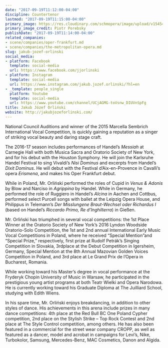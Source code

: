 ```yaml
---
date: "2017-09-19T11:12:00-04:00"
discipline: Countertenor
lastmod: "2017-09-19T11:15:00-04:00"
primary_image: https://res.cloudinary.com/schmopera/image/upload/v1545409169/media/webhook-uploads/1505833973041/2017-09-19---Orlinksi---Piotr-Porebsky7.jpg.jpg
primary_image_credit: Piotr Porebsky
publishDate: "2017-09-19T11:14:00-04:00"
related_companies:
- scene/companies/oper-frankfurt.md
- scene/companies/the-metropolitan-opera.md
slug: jakub-jozef-orlinski
social_media:
- platform: Facebook
  template: social-media
  url: https://www.facebook.com/jjorlinski
- platform: Instagram
  template: social-media
  url: https://www.instagram.com/jakub.jozef.orlinski/?hl=en
- _template: people_single
  platform: Youtube
  template: social-media
  url: https://www.youtube.com/channel/UCjAGMG-toVsnw_DIUVnSpFg
title: Jakub Józef Orliński
website: http://jakubjozeforlinski.com/
---
```


National Council Auditions and winner of the 2015 Marcella Sembrich International Vocal Competition, is quickly gaining a reputation as a singer of striking vocal beauty and daring stage craft. 

The 2016-17 season includes performances of Handel’s *Messiah* at Carnegie Hall with both Musica Sacra and Oratorio Society of New York, and for his debut with the Houston Symphony. He will join the Karlsruhe Handel Festival to sing Vivaldi’s *Nisi Dominus* and excerpts from Handel’s *Dixit Dominus*. He will debut with the Festival d’Aix-en-Provence in Cavalli’s opera *Erismena*, and makes his Oper Frankfurt debut. 

While in Poland, Mr. Orliński performed the roles of Cupid in *Venus & Adonis* by Blow and Narciso in *Agrippina* by Handel. While in Germany, he performed the role of Ruggiero in Handel’s *Alcina* in Aachen and Cottbus, performed select Purcell songs with ballet at the Leipzig Opera House, and Philippus in Telemann’s *Der Misslungene Braut-Wechsel oder Richardus I* (based on Handel’s *Riccardo Primo, Re d’Inghilterra*) in Gießen. 

Mr. Orliński has triumphed in several vocal competitions: the 1st Place Winner at the Oratorio Society of New York’s 2016 Lyndon Woodside Oratorio-Solo Competition, the 1st and 2nd annual International Early Music Vocal Competitions in Poland, where he received “Special Mention”and “Special Prize,” respectively, first prize at Rudolf Petrák’s Singing Competition in Slovakia, 3rdplace at the Debut Competition in Igersheim, Germany, Special Mention at the 8th Annual Mazovian Golden Voices Competition in Poland, and 3rd place at Le Grand Prix de l’Opera in Bucharest, Romania. 

While working toward his Master’s degree in vocal performance at the Fryderyk Chopin University of Music in Warsaw, he participated in the prestigious young artist programs at both Teatr Wielki and Opera Narodowa. He is currently working toward his Graduate Diploma at The Juilliard School, studying with Edith Wiens. 

In his spare time, Mr. Orliński enjoys breakdancing, in addition to other styles of dance. His achievements in this arena include prizes in many dance competitions: 4th place at the Red Bull BC One Poland Cypher competition, 2nd place on the Stylish Strike – Top Rock Contest and 2nd place at The Style Control competition, among others. He has also been featured in a commercial for the street wear company CROPP, as well as featured as a dancer, model and acrobat in campaigns for Levi’s, Nike, Turbokolor, Samsung, Mercedes-Benz, MAC Cosmetics, Danon and Algida.
